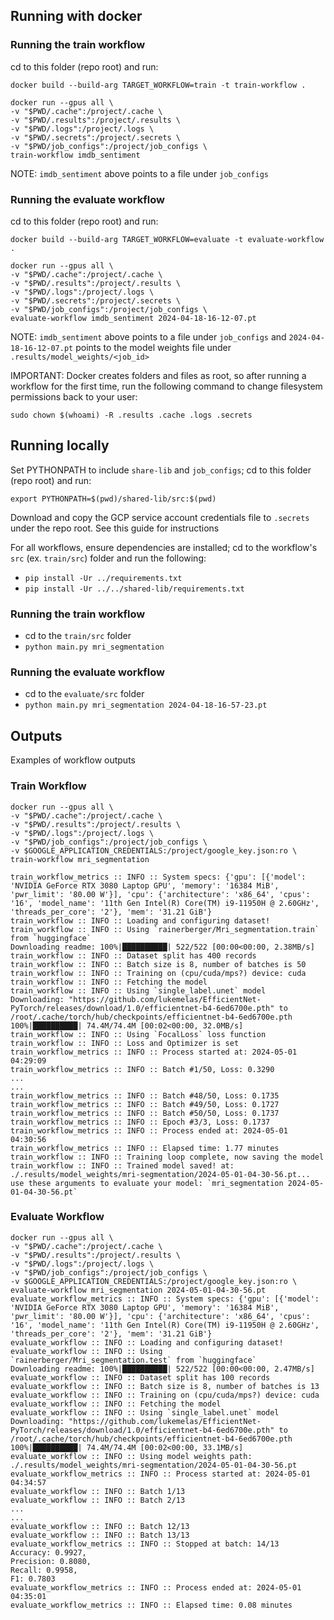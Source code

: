 ## Running with docker

### Running the train workflow

cd to this folder (repo root) and run:
```
docker build --build-arg TARGET_WORKFLOW=train -t train-workflow .
```
```
docker run --gpus all \
-v "$PWD/.cache":/project/.cache \
-v "$PWD/.results":/project/.results \
-v "$PWD/.logs":/project/.logs \
-v "$PWD/.secrets":/project/.secrets \
-v "$PWD/job_configs":/project/job_configs \
train-workflow imdb_sentiment
```
NOTE: `imdb_sentiment` above points to a file under `job_configs`

### Running the evaluate workflow

cd to this folder (repo root) and run:
```
docker build --build-arg TARGET_WORKFLOW=evaluate -t evaluate-workflow .
```
```
docker run --gpus all \
-v "$PWD/.cache":/project/.cache \
-v "$PWD/.results":/project/.results \
-v "$PWD/.logs":/project/.logs \
-v "$PWD/.secrets":/project/.secrets \
-v "$PWD/job_configs":/project/job_configs \
evaluate-workflow imdb_sentiment 2024-04-18-16-12-07.pt
```
NOTE: `imdb_sentiment` above points to a file under `job_configs` and
`2024-04-18-16-12-07.pt` points to the model weights file under `.results/model_weights/<job_id>`

IMPORTANT: Docker creates folders and files as root, so after running a workflow for the first time,
run the following command to change filesystem permissions back to your user:
```
sudo chown $(whoami) -R .results .cache .logs .secrets
```


## Running locally

Set PYTHONPATH to include `share-lib` and `job_configs`; cd to this folder (repo root) and run:
```
export PYTHONPATH=$(pwd)/shared-lib/src:$(pwd)
```

Download and copy the GCP service account credentials file to `.secrets` under the repo root. 
See this guide for instructions

For all workflows, ensure dependencies are installed; 
cd to the workflow's `src` (ex. `train/src`) folder and  run the following:
- `pip install -Ur ../requirements.txt`
- `pip install -Ur ../../shared-lib/requirements.txt`

### Running the train workflow

- cd to the `train/src` folder
- `python main.py mri_segmentation`

### Running the evaluate workflow

- cd to the `evaluate/src` folder
- `python main.py mri_segmentation 2024-04-18-16-57-23.pt`


## Outputs

Examples of workflow outputs

### Train Workflow

```
docker run --gpus all \                                           
-v "$PWD/.cache":/project/.cache \
-v "$PWD/.results":/project/.results \
-v "$PWD/.logs":/project/.logs \
-v "$PWD/job_configs":/project/job_configs \
-v $GOOGLE_APPLICATION_CREDENTIALS:/project/google_key.json:ro \
train-workflow mri_segmentation

train_workflow_metrics :: INFO :: System specs: {'gpu': [{'model': 'NVIDIA GeForce RTX 3080 Laptop GPU', 'memory': '16384 MiB', 'pwr_limit': '80.00 W'}], 'cpu': {'architecture': 'x86_64', 'cpus': '16', 'model_name': '11th Gen Intel(R) Core(TM) i9-11950H @ 2.60GHz', 'threads_per_core': '2'}, 'mem': '31.21 GiB'}
train_workflow :: INFO :: Loading and configuring dataset!
train_workflow :: INFO :: Using `rainerberger/Mri_segmentation.train` from `huggingface`
Downloading readme: 100%|██████████| 522/522 [00:00<00:00, 2.38MB/s]
train_workflow :: INFO :: Dataset split has 400 records
train_workflow :: INFO :: Batch size is 8, number of batches is 50
train_workflow :: INFO :: Training on (cpu/cuda/mps?) device: cuda
train_workflow :: INFO :: Fetching the model
train_workflow :: INFO :: Using `single_label.unet` model
Downloading: "https://github.com/lukemelas/EfficientNet-PyTorch/releases/download/1.0/efficientnet-b4-6ed6700e.pth" to /root/.cache/torch/hub/checkpoints/efficientnet-b4-6ed6700e.pth
100%|██████████| 74.4M/74.4M [00:02<00:00, 32.0MB/s]
train_workflow :: INFO :: Using `FocalLoss` loss function
train_workflow :: INFO :: Loss and Optimizer is set
train_workflow_metrics :: INFO :: Process started at: 2024-05-01 04:29:09
train_workflow_metrics :: INFO :: Batch #1/50, Loss: 0.3290
...
...
train_workflow_metrics :: INFO :: Batch #48/50, Loss: 0.1735
train_workflow_metrics :: INFO :: Batch #49/50, Loss: 0.1727
train_workflow_metrics :: INFO :: Batch #50/50, Loss: 0.1737
train_workflow_metrics :: INFO :: Epoch #3/3, Loss: 0.1737
train_workflow_metrics :: INFO :: Process ended at: 2024-05-01 04:30:56
train_workflow_metrics :: INFO :: Elapsed time: 1.77 minutes
train_workflow :: INFO :: Training loop complete, now saving the model
train_workflow :: INFO :: Trained model saved! at: ./.results/model_weights/mri-segmentation/2024-05-01-04-30-56.pt... use these arguments to evaluate your model: `mri_segmentation 2024-05-01-04-30-56.pt`
```

### Evaluate Workflow

```
docker run --gpus all \
-v "$PWD/.cache":/project/.cache \
-v "$PWD/.results":/project/.results \
-v "$PWD/.logs":/project/.logs \
-v "$PWD/job_configs":/project/job_configs \
-v $GOOGLE_APPLICATION_CREDENTIALS:/project/google_key.json:ro \
evaluate-workflow mri_segmentation 2024-05-01-04-30-56.pt
evaluate_workflow_metrics :: INFO :: System specs: {'gpu': [{'model': 'NVIDIA GeForce RTX 3080 Laptop GPU', 'memory': '16384 MiB', 'pwr_limit': '80.00 W'}], 'cpu': {'architecture': 'x86_64', 'cpus': '16', 'model_name': '11th Gen Intel(R) Core(TM) i9-11950H @ 2.60GHz', 'threads_per_core': '2'}, 'mem': '31.21 GiB'}
evaluate_workflow :: INFO :: Loading and configuring dataset!
evaluate_workflow :: INFO :: Using `rainerberger/Mri_segmentation.test` from `huggingface`
Downloading readme: 100%|██████████| 522/522 [00:00<00:00, 2.47MB/s]
evaluate_workflow :: INFO :: Dataset split has 100 records
evaluate_workflow :: INFO :: Batch size is 8, number of batches is 13
evaluate_workflow :: INFO :: Training on (cpu/cuda/mps?) device: cuda
evaluate_workflow :: INFO :: Fetching the model
evaluate_workflow :: INFO :: Using `single_label.unet` model
Downloading: "https://github.com/lukemelas/EfficientNet-PyTorch/releases/download/1.0/efficientnet-b4-6ed6700e.pth" to /root/.cache/torch/hub/checkpoints/efficientnet-b4-6ed6700e.pth
100%|██████████| 74.4M/74.4M [00:02<00:00, 33.1MB/s]
evaluate_workflow :: INFO :: Using model weights path: ./.results/model_weights/mri-segmentation/2024-05-01-04-30-56.pt
evaluate_workflow_metrics :: INFO :: Process started at: 2024-05-01 04:34:57
evaluate_workflow :: INFO :: Batch 1/13
evaluate_workflow :: INFO :: Batch 2/13
...
...
evaluate_workflow :: INFO :: Batch 12/13
evaluate_workflow :: INFO :: Batch 13/13
evaluate_workflow_metrics :: INFO :: Stopped at batch: 14/13
Accuracy: 0.9927, 
Precision: 0.8080, 
Recall: 0.9958, 
F1: 0.7803
evaluate_workflow_metrics :: INFO :: Process ended at: 2024-05-01 04:35:01
evaluate_workflow_metrics :: INFO :: Elapsed time: 0.08 minutes
```
